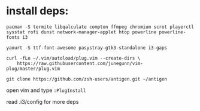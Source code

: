 # install deps:

```
pacman -S termite libqalculate compton ffmpeg chromium scrot playerctl sysstat rofi dunst network-manager-applet htop powerline powerline-fonts i3
```

```
yaourt -S ttf-font-awesome pasystray-gtk3-standalone i3-gaps
```

```
curl -fLo ~/.vim/autoload/plug.vim --create-dirs \
    https://raw.githubusercontent.com/junegunn/vim-plug/master/plug.vim

git clone https://github.com/zsh-users/antigen.git ~/antigen
```


open vim and type `:PlugInstall`

read .i3/config for more deps
